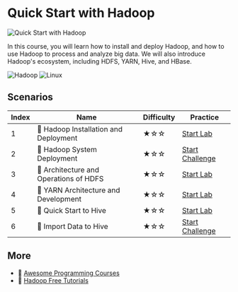 # Quick Start with Hadoop

![Quick Start with Hadoop](https://cover-creator.labex.io/quick-start-with-hadoop.png)

In this course, you will learn how to install and deploy Hadoop, and how to use Hadoop to process and analyze big data. We will also introduce Hadoop's ecosystem, including HDFS, YARN, Hive, and HBase.

![Hadoop](https://img.shields.io/badge/Hadoop-whitesmoke?style=for-the-badge&logo=hadoop)
![Linux](https://img.shields.io/badge/Linux-whitesmoke?style=for-the-badge&logo=linux)


## Scenarios

|   Index | Name                                  | Difficulty   | Practice                                                                   |
|---------|---------------------------------------|--------------|----------------------------------------------------------------------------|
|       1 | 📖 Hadoop Installation and Deployment  | ★☆☆          | <a target='_blank' href='https://labex.io/labs/272321'>Start Lab</a>       |
|       2 | 🎯 Hadoop System Deployment            | ★☆☆          | <a target='_blank' href='https://labex.io/labs/272365'>Start Challenge</a> |
|       3 | 📖 Architecture and Operations of HDFS | ★☆☆          | <a target='_blank' href='https://labex.io/labs/272320'>Start Lab</a>       |
|       4 | 📖 YARN Architecture and Development   | ★☆☆          | <a target='_blank' href='https://labex.io/labs/272324'>Start Lab</a>       |
|       5 | 📖 Quick Start to Hive                 | ★☆☆          | <a target='_blank' href='https://labex.io/labs/272323'>Start Lab</a>       |
|       6 | 🎯 Import Data to Hive                 | ★☆☆          | <a target='_blank' href='https://labex.io/labs/272367'>Start Challenge</a> |

## More

- 🔗 [Awesome Programming Courses](https://github.com/labex-labs/awesome-programming-courses)
- 🔗 [Hadoop Free Tutorials](https://github.com/labex-labs/hadoop-free-tutorials)


